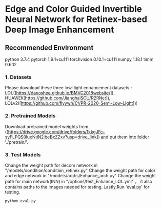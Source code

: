 # Edge and Color Guided Invertible Neural Network for Retinex-based Deep Image Enhancement
## Recommended Environment

python  3.7.4
pytorch  1.9.1+cu111
torchvision  0.10.1+cu111
numpy  1.18.1
timm  0.6.12

### 1. Datasets

Please download these three low-light enhancement datasets :
LOL([https://daooshee.github.io/BMVC2018website/]),
HUAWEI([https://github.com/JianghaiSCU/R2RNet]),
LOLv2([https://github.com/flyywh/CVPR-2020-Semi-Low-Light]))

### 2. Pretrained Models

Download pretrained model weights from ([https://drive.google.com/drive/folders/1kkgJFc-syFLPQS0lueNtiN2ibeBxZZxv?usp=drive_link]) and put them into folder './pretrain/'.

### 3. Test Models
Change the weight path for decom network in "/models/condition/condition_retinex.py"
Change the weight path for color and edge network in "/models/archs/Enhance_arch.py"
Change the weight path for main network(INN) in "/options/test_Enhance_LOL.yml" ， it also contains paths to the images needed for testing.
Lastly,Run 'eval.py' for testing.

```
python eval.py
```

